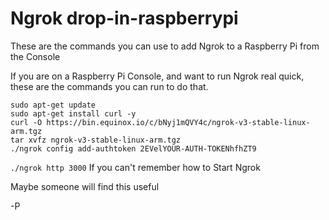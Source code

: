 # Ngrok drop-in-raspberrypi
These are the commands you can use to add Ngrok to a Raspberry Pi from the Console

If you are on a Raspberry Pi Console, and want to run Ngrok real quick, these
are the commands you can run to do that.

```
sudo apt-get update
sudo apt-get install curl -y
curl -O https://bin.equinox.io/c/bNyj1mQVY4c/ngrok-v3-stable-linux-arm.tgz
tar xvfz ngrok-v3-stable-linux-arm.tgz 
./ngrok config add-authtoken 2EVelYOUR-AUTH-TOKENhfhZT9
```

`./ngrok http 3000` If you can't remember how to Start Ngrok

Maybe someone will find this useful

-P
